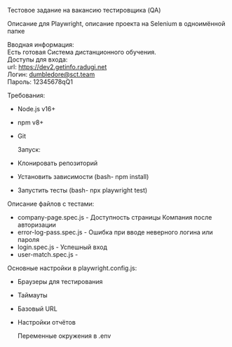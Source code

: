 Тестовое задание на вакансию тестировщика (QA) 

Описание для Playwright, описание проекта на Selenium в одноимённой папке

Вводная информация:<br>
Есть готовая Система дистанционного обучения. <br>
Доступы для входа: <br>
url: https://dev2.getinfo.radugi.net <br>
Логин: dumbledore@sct.team <br>
Пароль: 12345678qQ1 <br>

Требования: 
- Node.js v16+
- npm v8+
- Git

  Запуск:
- Клонировать репозиторий
- Установить зависимости (bash- npm install)
- Запустить тесты (bash- npx playwright test)

Описание файлов с тестами:
- company-page.spec.js - Доступность страницы Компания после авторизации
- error-log-pass.spec.js - Ошибка при вводе неверного логина или пароля
- login.spec.js - Успешный вход
- user-match.spec.js - 

Основные настройки в playwright.config.js:
- Браузеры для тестирования
- Таймауты
- Базовый URL
- Настройки отчётов

  Переменные окружения в .env
